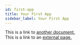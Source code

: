 ```yaml
---
id: first-app
title: Your First App
sidebar_label: Your First App
---
```


This is a link to [another document.](doc3.md)  
This is a link to an [external page.](http://www.example.com)
